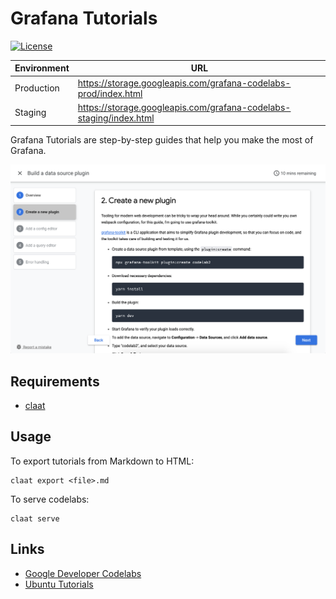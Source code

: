 # Grafana Tutorials

[![License](https://img.shields.io/github/license/grafana/grafana)](LICENSE)

| Environment | URL |
| ----------- | --- |
| Production | https://storage.googleapis.com/grafana-codelabs-prod/index.html |
| Staging | https://storage.googleapis.com/grafana-codelabs-staging/index.html |

Grafana Tutorials are step-by-step guides that help you make the most of Grafana.

![Screenshot](screenshot.png)

## Requirements

- [claat](https://github.com/googlecodelabs/tools)

## Usage

To export tutorials from Markdown to HTML:

``` 
claat export <file>.md
```

To serve codelabs:

``` 
claat serve
```

## Links

- [Google Developer Codelabs](https://codelabs.developers.google.com/)
- [Ubuntu Tutorials](https://tutorials.ubuntu.com/)
